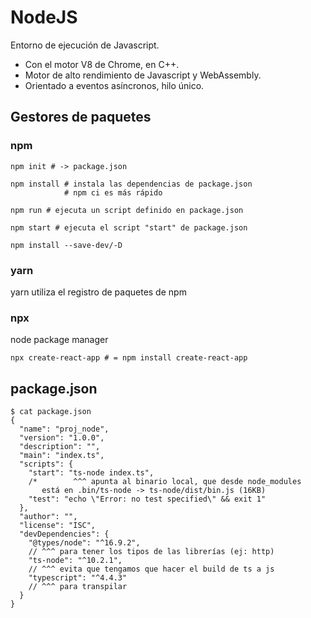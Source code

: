 # NodeJS
Entorno de ejecución de Javascript.

- Con el motor V8 de Chrome, en C++.
- Motor de alto rendimiento de Javascript y WebAssembly.
- Orientado a eventos asíncronos, hilo único.

## Gestores de paquetes
### npm
```shell
npm init # -> package.json
```
```shell
npm install # instala las dependencias de package.json
			# npm ci es más rápido
```
```shell
npm run # ejecuta un script definido en package.json
```
```shell
npm start # ejecuta el script "start" de package.json
```
```shell
npm install --save-dev/-D
```
### yarn
yarn utiliza el registro de paquetes de npm
### npx
node package manager
```shell
npx create-react-app # = npm install create-react-app
```

## package.json
```shell
$ cat package.json
{
  "name": "proj_node",
  "version": "1.0.0",
  "description": "",
  "main": "index.ts",
  "scripts": {
    "start": "ts-node index.ts",
	/*        ^^^ apunta al binario local, que desde node_modules
	   está en .bin/ts-node -> ts-node/dist/bin.js (16KB)
    "test": "echo \"Error: no test specified\" && exit 1"
  },
  "author": "",
  "license": "ISC",
  "devDependencies": {
    "@types/node": "^16.9.2",
	// ^^^ para tener los tipos de las librerías (ej: http)
    "ts-node": "^10.2.1",
	// ^^^ evita que tengamos que hacer el build de ts a js
    "typescript": "^4.4.3"
	// ^^^ para transpilar
  }
}
```
